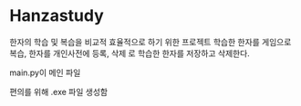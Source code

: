 # Hanzastudy
한자의 학습 및 복습을 비교적 효율적으로 하기 위한 프로젝트
학습한 한자를 게임으로 복습,
한자를 개인사전에 등록, 삭제 로 학습한 한자를 저장하고 삭제한다.

main.py이 메인 파일 


편의를 위해 .exe 파일 생성함
